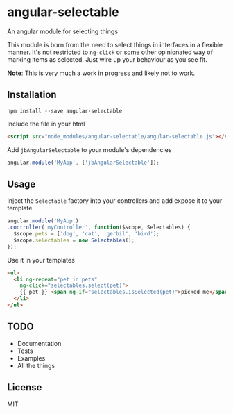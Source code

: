 # angular-selectable
An angular module for selecting things

This module is born from the need to select things in interfaces in a flexible
manner. It's not restricted to `ng-click` or some other opinionated way of
marking items as selected. Just wire up your behaviour as you see fit.

**Note**: This is very much a work in progress and likely not to work.

## Installation

```
npm install --save angular-selectable
```

Include the file in your html

```html
<script src="node_modules/angular-selectable/angular-selectable.js"></script>
```
Add `jbAngularSelectable` to your module's dependencies

```js
angular.module('MyApp', ['jbAngularSelectable']);
```

## Usage

Inject the `Selectable` factory into your controllers and add expose it to your template

```js
angular.module('MyApp')
.controller('myController', function($scope, Selectables) {
  $scope.pets = ['dog', 'cat', 'gerbil', 'bird'];
  $scope.selectables = new Selectables();
});
```

Use it in your templates

```html
<ul>
  <li ng-repeat="pet in pets"
    ng-click="selectables.select(pet)">
    {{ pet }} <span ng-if="selectables.isSelected(pet)">picked me</span>
  </li>
</ul>
```

## TODO

* Documentation
* Tests
* Examples
* All the things


## License

MIT
